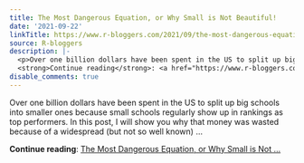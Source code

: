 ```yaml
---
title: The Most Dangerous Equation, or Why Small is Not Beautiful!
date: '2021-09-22'
linkTitle: https://www.r-bloggers.com/2021/09/the-most-dangerous-equation-or-why-small-is-not-beautiful/
source: R-bloggers
description: |-
  <p>Over one billion dollars have been spent in the US to split up big schools into smaller ones because small schools regularly show up in rankings as top performers. In this post, I will show you why that money was wasted because of a widespread (but not so well known) ...</p>
  <strong>Continue reading</strong>: <a href="https://www.r-bloggers.com/2021/09/the-most-dangerous-equation-or-why-small-is-not-beautiful/">The Most Dangerous Equation, or Why Small is Not ...
disable_comments: true
---
```

<p>Over one billion dollars have been spent in the US to split up big schools into smaller ones because small schools regularly show up in rankings as top performers. In this post, I will show you why that money was wasted because of a widespread (but not so well known) ...</p>
<strong>Continue reading</strong>: <a href="https://www.r-bloggers.com/2021/09/the-most-dangerous-equation-or-why-small-is-not-beautiful/">The Most Dangerous Equation, or Why Small is Not ...